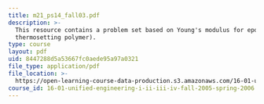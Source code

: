```yaml
---
title: m21_ps14_fall03.pdf
description: >-
  This resource contains a problem set based on Young's modulus for epoxy (a
  thermosetting polymer).
type: course
layout: pdf
uid: 8447288d5a53667fc0aede95a97a0321
file_type: application/pdf
file_location: >-
  https://open-learning-course-data-production.s3.amazonaws.com/16-01-unified-engineering-i-ii-iii-iv-fall-2005-spring-2006/8447288d5a53667fc0aede95a97a0321_m21_ps14_fall03.pdf
course_id: 16-01-unified-engineering-i-ii-iii-iv-fall-2005-spring-2006
---
```

